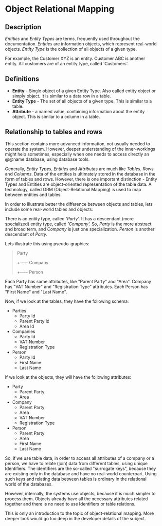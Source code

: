 # Object Relational Mapping



## Description 

*Entities* and *Entity Types* are terms, frequently used throughout the documentation. *Entities* are information objects, which represent real-world objects. *Entity Type* is the collection of all objects of a given type.

For example, the Customer XYZ is an entity. Customer ABC is another entity. All customers are of an entity type, called 'Customers'.

## Definitions

- **Entity** - Single object of a given Entity Type. Also called entity object or simply object. It is similar to a data row in a table.
- **Entity Type** - The set of all objects of a given type. This is similar to a table.
- **Attribute** - a named value, containing information about the entity object. This is similar to a column in a table.

## Relationship to tables and rows

This section contains more advanced information, not usually needed to operate the system. However, deeper understanding of the inner-workings might help sometimes, especially when one needs to access directly an @@name database, using database tools.

Generally, *Entity Types*, *Entities* and *Attributes* are much like *Tables*, *Rows* and *Columns.* Data of the entities is ultimately stored in the database in the form of tables and rows. However, there is one important distinction - Entity Types and Entities are object-oriented representation of the table data. A technology, called ORM (Object-Relational Mapping) is used to map between entities and tables.

In order to illustrate better the difference between objects and tables, lets include some real-world tables and objects:

There is an entity type, called *'Party'.* It has a descendant (more specialized) entity type, called *'Company'.* So, *Party* is the more abstract and broad term, and *Company* is just one specialization. *Person* is another descendant of *Party.*

Lets illustrate this using pseudo-graphics:

> Party
>
> +---- Company
>
> +---- Person

Each Party has some attributes, like "Parent Party" and "Area". Company has "VAT Number" and "Registration Type" attributes. Each Person has "First Name" and "Last Name".

Now, if we look at the tables, they have the following schema:

- Parties
  - Party Id
  - Parent Party Id
  - Area Id
- Companies
  - Party Id
  - VAT Number
  - Registration Type
- Person
  - Party Id
  - First Name
  - Last Name

If we look at the objects, they will have the following attributes:

- Party
  - Parent Party
  - Area
- Company
  - Parent Party
  - Area
  - VAT Number
  - Registration Type
- Person
  - Parent Party
  - Area
  - First Name
  - Last Name

So, if we use table data, in order to access all attributes of a company or a person, we have to relate (join) data from different tables, using unique Identifiers. The identifiers are the so-called "surrogate keys", because they are existing only in the database and have no real-world counterpart. Using such keys and relating data between tables is ordinary in the relational world of the databases.

However, internally, the systems use objects, because it is much simpler to process them. Objects already have all the necessary attributes related together and there is no need to use Identifiers or table relations.

This is only an introduction to the topic of object-relational mapping. More deeper look would go too deep in the developer details of the subject.